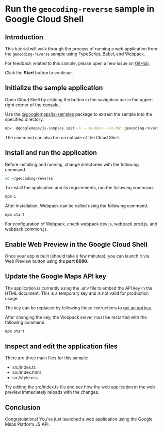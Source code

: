 # Run the `geocoding-reverse` sample in Google Cloud Shell

<walkthrough-tutorial-duration duration="10"/>

## Introduction

This tutorial will walk through the process of running a web application from
the `geocoding-reverse` sample using TypeScript, Babel, and Webpack.

For feedback related to this sample, please open a new issue on
[GitHub](https://github.com/googlemaps/js-samples/issues).

Click the **Start** button to continue.

## Initialize the sample application

Open Cloud Shell by clicking the
<walkthrough-cloud-shell-icon></walkthrough-cloud-shell-icon> button in the
navigation bar in the upper-right corner of the console.

Use the [@googlemaps/js-samples](https://www.npmjs.com/package/@googlemaps/js-samples) package to
extract the sample into the specified directory.

```bash
npx  @googlemaps/js-samples init -v --no-open --no-hot geocoding-reverse ~/geocoding-reverse
```

The command can also be run outside of the Cloud Shell.

## Install and run the application

Before installing and running, change directories with the following command.

```bash
cd ~/geocoding-reverse
```

To install the application and its requirements, run the following command.

```bash
npm i
```

After installation, Webpack can be called using the following command.

```bash
npm start
```

For configuration of Webpack, check
<walkthrough-editor-open-file filePath="geocoding-reverse/webpack.dev.js">webpack.dev.js</walkthrough-editor-open-file>,
<walkthrough-editor-open-file filePath="geocoding-reverse/webpack.prod.js">webpack.prod.js</walkthrough-editor-open-file>,
and
<walkthrough-editor-open-file filePath="geocoding-reverse/webpack.common.js">webpack.common.js</walkthrough-editor-open-file>.

## Enable Web Preview in the Google Cloud Shell

Once your app is built (should take a few minutes), you can launch it via
<walkthrough-spotlight-pointer target="cloudshell" spotlightId="devshell-web-preview-button">Web
Preview button</walkthrough-spotlight-pointer> using the **port 8080**.

## Update the Google Maps API key

The application is currently using the
<walkthrough-editor-open-file filePath="geocoding-reverse/.env">.env</walkthrough-editor-open-file>
file to embed the API key in the HTML document. This is a temporary key and is
not valid for production usage.

The key can be replaced by following these instructions to
[get an api key](https://developers.google.com/maps/documentation/javascript/get-api-key).

After changing the key, the Webpack server must be restarted with the following
command:

```bash
npm start
```

## Inspect and edit the application files

There are three main files for this sample:

*   <walkthrough-editor-open-file filePath="geocoding-reverse/src/index.ts">src/index.ts</walkthrough-editor-open-file>
*   <walkthrough-editor-open-file filePath="geocoding-reverse/src/index.html">src/index.html</walkthrough-editor-open-file>
*   <walkthrough-editor-open-file filePath="geocoding-reverse/src/style.css">src/style.css</walkthrough-editor-open-file>

Try editing the <walkthrough-editor-open-file filePath="geocoding-reverse/src/index.ts">src/index.ts</walkthrough-editor-open-file> file and see how the web application in the web preview immediately reloads with the changes.

## Conclusion

<walkthrough-conclusion-trophy></walkthrough-conclusion-trophy>

Congratulations! You've just launched a web application using the Google Maps
Platform JS API.
